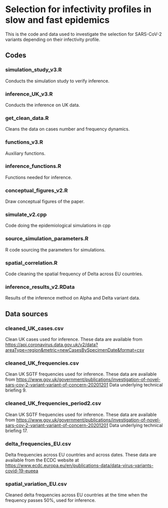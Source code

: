 # Selection for infectivity profiles in slow and fast epidemics

This is the code and data used to investigate the selection for SARS-CoV-2 variants depending on their infectivity profile.

## Codes

### simulation_study_v3.R

Conducts the simulation study to verify inference.

### inference_UK_v3.R

Conducts the inference on UK data.

### get_clean_data.R

Cleans the data on cases number and frequency dynamics.

### functions_v3.R

Auxiliary functions.

### inference_functions.R

Functions needed for inference.

### conceptual_figures_v2.R

Draw conceptual figures of the paper.

### simulate_v2.cpp

Code doing the epidemiological simulations in cpp

### source_simulation_parameters.R

R code sourcing the parameters for simulations.

### spatial_correlation.R

Code cleaning the spatial frequency of Delta across EU countries.

### inference_results_v2.RData

Results of the inference method on Alpha and Delta variant data.

## Data sources

### cleaned_UK_cases.csv

Clean UK cases used for inference. These data are available from https://api.coronavirus.data.gov.uk/v2/data?areaType=region&metric=newCasesBySpecimenDate&format=csv

### cleaned_UK_frequencies.csv

Clean UK SGTF frequencies used for inference. These data are available from https://www.gov.uk/government/publications/investigation-of-novel-sars-cov-2-variant-variant-of-concern-20201201
Data underlying technical briefing 9.

### cleaned_UK_frequencies_period2.csv

Clean UK SGTF frequencies used for inference. These data are available from https://www.gov.uk/government/publications/investigation-of-novel-sars-cov-2-variant-variant-of-concern-20201201
Data underlying technical briefing 17.

### delta_frequencies_EU.csv

Delta frequencies across EU countries and across dates. These data are available from the ECDC website at https://www.ecdc.europa.eu/en/publications-data/data-virus-variants-covid-19-eueea

### spatial_variation_EU.csv

Cleaned delta frequencies across EU countries at the time when the frequency passes 50%, used for inference.


